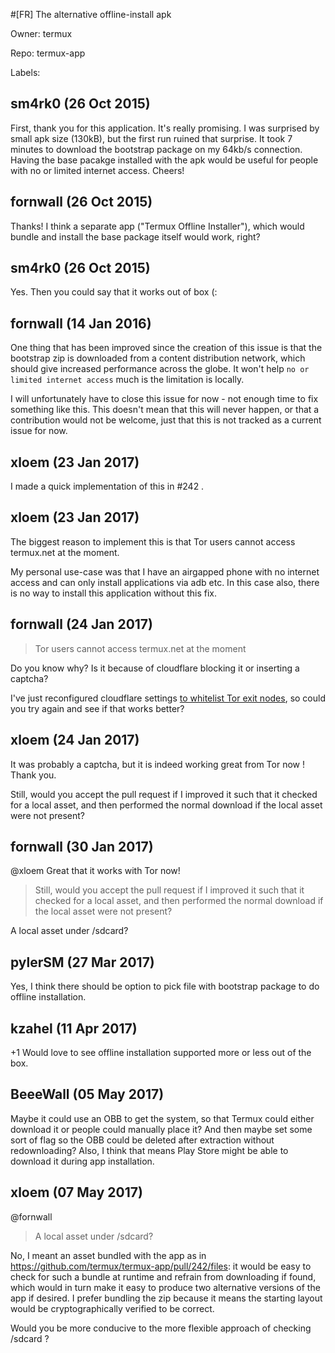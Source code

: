 #[FR] The alternative offline-install apk

Owner: termux

Repo: termux-app

Labels: 

## sm4rk0 (26 Oct 2015)

First, thank you for this application. It's really promising.
I was surprised by small apk size (130kB), but the first run ruined that surprise. It took 7 minutes to download the bootstrap package on my 64kb/s connection. Having the base pacakge installed with the apk would be useful for people with no or limited internet access.
Cheers!


## fornwall (26 Oct 2015)

Thanks! I think a separate app ("Termux Offline Installer"), which would bundle and install the base package itself would work, right?


## sm4rk0 (26 Oct 2015)

Yes.
Then you could say that it works out of box (:


## fornwall (14 Jan 2016)

One thing that has been improved since the creation of this issue is that the bootstrap zip is downloaded from a content distribution network, which should give increased performance across the globe. It won't help `no or limited internet access` much is the limitation is locally.

I will unfortunately have to close this issue for now - not enough time to fix something like this. This doesn't mean that this will never happen, or that a contribution would not be welcome, just that this is not tracked as a current issue for now.


## xloem (23 Jan 2017)

I made a quick implementation of this in #242 .

## xloem (23 Jan 2017)

The biggest reason to implement this is that Tor users cannot access termux.net at the moment.

My personal use-case was that I have an airgapped phone with no internet access and can only install applications via adb etc.  In this case also, there is no way to install this application without this fix.

## fornwall (24 Jan 2017)

> Tor users cannot access termux.net at the moment

Do you know why? Is it because of cloudflare blocking it or inserting a captcha?

I've just reconfigured cloudflare settings [to whitelist Tor exit nodes](https://support.cloudflare.com/hc/en-us/articles/203306930-Does-CloudFlare-block-Tor-), so could you try again and see if that works better?

## xloem (24 Jan 2017)

It was probably a captcha, but it is indeed working great from Tor now !  Thank you.

Still, would you accept the pull request if I improved it such that it checked for a local asset, and then performed the normal download if the local asset were not present?

## fornwall (30 Jan 2017)

@xloem Great that it works with Tor now!

> Still, would you accept the pull request if I improved it such that it checked for a local asset, and then performed the normal download if the local asset were not present?

A local asset under /sdcard? 

## pylerSM (27 Mar 2017)

Yes, I think there should be option to pick file with bootstrap package to do offline installation.

## kzahel (11 Apr 2017)

+1 Would love to see offline installation supported more or less out of the box.

## BeeeWall (05 May 2017)

Maybe it could use an OBB to get the system, so that Termux could either download it or people could manually place it? And then maybe set some sort of flag so the OBB could be deleted after extraction without redownloading? Also, I think that means Play Store might be able to download it during app installation.

## xloem (07 May 2017)

@fornwall
> A local asset under /sdcard?

No, I meant an asset bundled with the app as in https://github.com/termux/termux-app/pull/242/files: it would be easy to check for such a bundle at runtime and refrain from downloading if found, which would in turn make it easy to produce two alternative versions of the app if desired.  I prefer bundling the zip because it means the starting layout would be cryptographically verified to be correct.

Would you be more conducive to the more flexible approach of checking /sdcard ?

